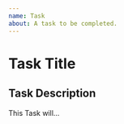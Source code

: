 ```yaml
---
name: Task
about: A task to be completed.
---
```


# Task Title

<Enter Task Title>

## Task Description

This Task will...

